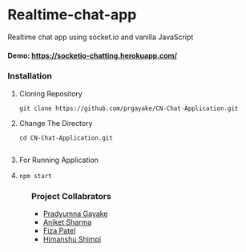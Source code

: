 # Realtime-chat-app 
Realtime chat app using socket.io and vanilla JavaScript

#### Demo: https://socketio-chatting.herokuapp.com/

### Installation 
<ol>
  <li>Cloning Repository </li>
  
    git clone https://github.com/prgayake/CN-Chat-Application.git
  
  <li>Change The Directory </li>
  
```shell
cd CN-Chat-Application.git
  
```


<li>For Running Application <li>

```node
npm start
```
  
 <ol>
   
### Project Collabrators
- [Pradyumna Gayake](https://github.com/prgayake)
- [Aniket Sharma](https://github.com)
- [Fiza Patel](https://github.com)
- [Himanshu Shimpi](https://github.com)
